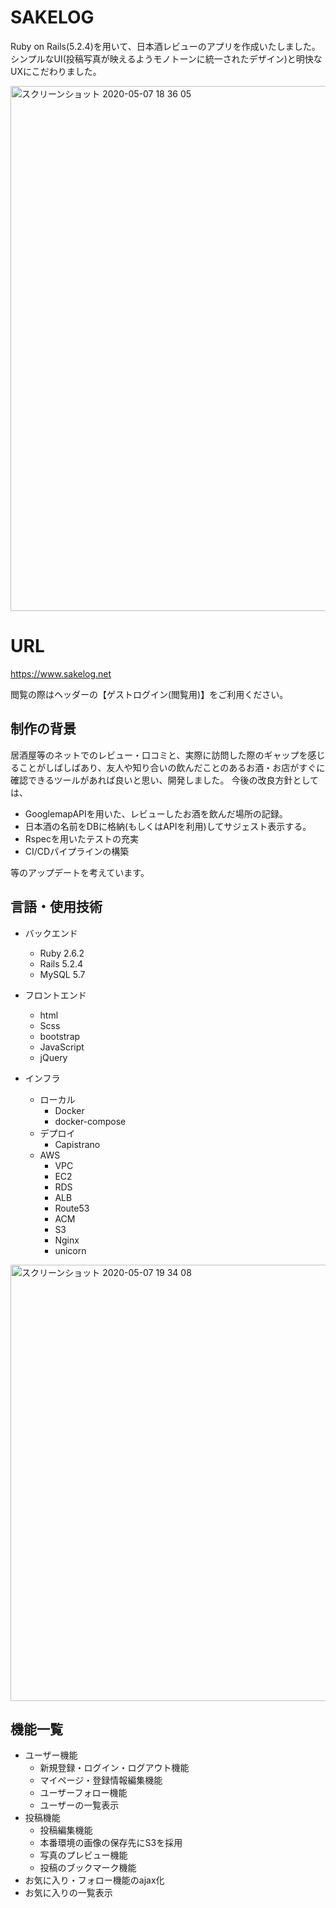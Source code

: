 # SAKELOG
Ruby on Rails(5.2.4)を用いて、日本酒レビューのアプリを作成いたしました。
シンプルなUI(投稿写真が映えるようモノトーンに統一されたデザイン)と明快なUXにこだわりました。

<img width="840" alt="スクリーンショット 2020-05-07 18 36 05" src="https://user-images.githubusercontent.com/47711244/81289277-184c2800-90a1-11ea-875e-c1a0a9edbc5f.png">

# URL
https://www.sakelog.net

閲覧の際はヘッダーの【ゲストログイン(閲覧用)】をご利用ください。

## 制作の背景
居酒屋等のネットでのレビュー・口コミと、実際に訪問した際のギャップを感じることがしばしばあり、友人や知り合いの飲んだことのあるお酒・お店がすぐに確認できるツールがあれば良いと思い、開発しました。
今後の改良方針としては、

- GooglemapAPIを用いた、レビューしたお酒を飲んだ場所の記録。
- 日本酒の名前をDBに格納(もしくはAPIを利用)してサジェスト表示する。
- Rspecを用いたテストの充実
- CI/CDパイプラインの構築

等のアップデートを考えています。

## 言語・使用技術

- バックエンド
  - Ruby 2.6.2
  - Rails 5.2.4
  - MySQL 5.7
  
- フロントエンド
  - html
  - Scss
  - bootstrap
  - JavaScript
  - jQuery
  
- インフラ
  - ローカル
    - Docker
    - docker-compose
  - デプロイ
    - Capistrano
  - AWS
    - VPC
    - EC2
    - RDS
    - ALB
    - Route53
    - ACM
    - S3
    - Nginx
    - unicorn

<img width="698" alt="スクリーンショット 2020-05-07 19 34 08" src="https://user-images.githubusercontent.com/47711244/81289327-30bc4280-90a1-11ea-8f53-9db44b5db46c.png">

## 機能一覧

- ユーザー機能
  - 新規登録・ログイン・ログアウト機能
  - マイページ・登録情報編集機能
  - ユーザーフォロー機能
  - ユーザーの一覧表示
- 投稿機能
  - 投稿編集機能
  - 本番環境の画像の保存先にS3を採用
  - 写真のプレビュー機能
  - 投稿のブックマーク機能
- お気に入り・フォロー機能のajax化
- お気に入りの一覧表示

